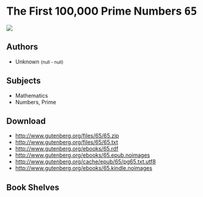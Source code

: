 # The First 100,000 Prime Numbers <kbd>65</kbd>

![](./cover.medium.jpg "")

## Authors


 - Unknown <small>(null - null)</small>

## Subjects


 - Mathematics
 - Numbers, Prime

## Download


 - http://www.gutenberg.org/files/65/65.zip
 - http://www.gutenberg.org/files/65/65.txt
 - http://www.gutenberg.org/ebooks/65.rdf
 - http://www.gutenberg.org/ebooks/65.epub.noimages
 - http://www.gutenberg.org/cache/epub/65/pg65.txt.utf8
 - http://www.gutenberg.org/ebooks/65.kindle.noimages

## Book Shelves


